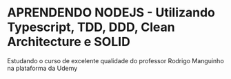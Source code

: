 # APRENDENDO NODEJS - Utilizando Typescript, TDD, DDD, Clean Architecture e SOLID

Estudando o curso de excelente qualidade do professor Rodrigo Manguinho na plataforma da Udemy 
